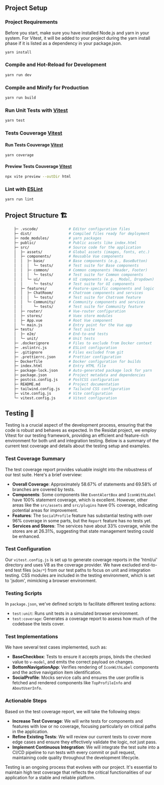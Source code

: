 



## Project Setup

### Project Requirements
Before you start, make sure you have installed Node.js and yarn in your system. For Vitest, it will be added to your project during the yarn install phase if it is listed as a dependency in your package.json.


```sh
yarn install
```

### Compile and Hot-Reload for Development

```sh
yarn run dev
```

### Compile and Minify for Production

```sh
yarn run build
```

### Run Unit Tests with [Vitest](https://vitest.dev/)

```sh
yarn test
```
### Tests Couverage [Vitest](https://vitest.dev/)

#### Run Tests Couverage [Vitest](https://vitest.dev/)
```sh
yarn coverage 
```

#### Preview Tests Couverage [Vitest](https://vitest.dev/)
```sh
npx vite preview --outDir html
```

### Lint with [ESLint](https://eslint.org/)

```sh
yarn run lint
```




## Project Structure 🏗️

```sh
    ├─ .vscode/              # Editor configuration files
    ├─ dist/                 # Compiled files ready for deployment
    ├─ node_modules/         # yarn packages
    ├─ public/               # Public assets like index.html
    ├─ src/                  # Source code for the application
    │  ├─ assets/            # Global assets (images, fonts, etc.)
    │  ├─ components/        # Reusable Vue components
    │  │  ├─ base/           # Base components (e.g., BaseButton)
    │  │  │  └─ tests/       # Test suite for Base components
    │  │  ├─ common/         # Common components (Header, Footer)
    │  │  │  └─ tests/       # Test suite for Common components
    │  │  └─ ui/             # UI components (e.g., Modal, Dropdown)
    │  │     └─ tests/       # Test suite for UI components
    │  ├─ features/          # Feature-specific components and logic
    │  │  ├─ ChatRoom/       # Chatroom components and services
    │  │  │  └─ tests/       # Test suite for Chatroom feature
    │  │  └─ Community/      # Community components and services
    │  │     └─ tests/       # Test suite for Community feature
    │  ├─ router/            # Vue-router configuration
    │  ├─ stores/            # Vuex store modules
    │  ├─ App.vue            # Root Vue component
    │  └─ main.js            # Entry point for the Vue app
    ├─ tests/                # Test suite
    │  ├─ e2e/               # End-to-end tests
    │  └─ unit/              # Unit tests
    ├─ .dockerignore         # Files to exclude from Docker context
    ├─ .eslintrc.js          # ESLint configuration
    ├─ .gitignore            # Files excluded from git
    ├─ .prettierrc.json      # Prettier configuration
    ├─ Dockerfile            # Docker configuration for builds
    ├─ index.html            # Entry HTML file
    ├─ package-lock.json     # Auto-generated package lock for yarn
    ├─ package.json          # Project metadata and dependencies
    ├─ postcss.config.js     # PostCSS configuration
    ├─ README.md             # Project documentation
    ├─ tailwind.config.js    # Tailwind CSS configuration
    ├─ vite.config.js        # Vite configuration
    └─ vitest.config.js      # Vitest configuration

```


## Testing 🧪

Testing is a crucial aspect of the development process, ensuring that the code is robust and behaves as expected. In the Residat project, we employ Vitest for our testing framework, providing an efficient and feature-rich environment for both unit and integration testing. Below is a summary of the current test coverage and details about the testing setup and examples.

### Test Coverage Summary

<!-- <img src="public\assets\images\Documentation\couverageView.jpeg"></img> -->

The test coverage report provides valuable insight into the robustness of our test suite. Here's a brief overview:

- **Overall Coverage**: Approximately 58.67% of statements and 69.58% of branches are covered by tests.
- **Components**: Some components like `EventAlertBox` and `IconWithLabel` have 100% statement coverage, which is excellent. However, other areas like the `src/assets` and `src/plugins` have 0% coverage, indicating potential areas for improvement.
- **Features**: The `SocialProfile` feature has substantial testing with over 96% coverage in some parts, but the `Report` feature has no tests yet.
- **Services and Stores**: The services have about 33% coverage, while the stores are at 26.31%, suggesting that state management testing could be enhanced.

### Test Configuration

Our `vitest.config.js` is set up to generate coverage reports in the 'html/ui' directory and uses V8 as the coverage provider. We have excluded end-to-end test files (`e2e/*`) from our test paths to focus on unit and integration testing. CSS modules are included in the testing environment, which is set to 'jsdom', mimicking a browser environment.

### Testing Scripts

In `package.json`, we've defined scripts to facilitate different testing actions:

- `test:unit`: Runs unit tests in a simulated browser environment.
- `test:coverage`: Generates a coverage report to assess how much of the codebase the tests cover.

### Test Implementations

We have several test cases implemented, such as:

- **BaseCheckbox**: Tests to ensure it accepts props, binds the checked value to `v-model`, and emits the correct payload on changes.
- **BottomNavigationApp**: Verifies rendering of `IconWithLabel` components and the active navigation item identification.
- **SocialProfile**: Mocks service calls and ensures the user profile is fetched and rendered components like `TopProfileInfo` and `AboutUserInfo`.

### Actionable Steps

Based on the test coverage report, we will take the following steps:

- **Increase Test Coverage**: We will write tests for components and features with low or no coverage, focusing particularly on critical paths in the application.
- **Refine Existing Tests**: We will review our current tests to cover more edge cases and ensure they effectively validate the logic, not just pass.
- **Implement Continuous Integration**: We will integrate the test suite into a CI/CD pipeline to run tests with every commit or pull request, maintaining code quality throughout the development lifecycle.

Testing is an ongoing process that evolves with our project. It's essential to maintain high test coverage that reflects the critical functionalities of our application for a stable and reliable platform.


